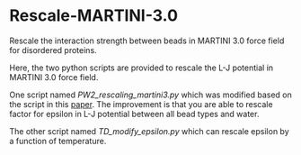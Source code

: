 # Rescale-MARTINI-3.0

Rescale the interaction strength between beads in MARTINI 3.0 force field for disordered proteins.

Here, the two python scripts are provided to rescale the L-J potential in MARTINI 3.0 force field. 

One script named *PW2_rescaling_martini3.py* which was modified based on the script in this [paper](https://doi.org/10.1021/acs.jctc.1c01042). The improvement is that you are able to rescale factor for epsilon in L-J potential between all bead types and water.

The other script named *TD_modify_epsilon.py* which can rescale epsilon by a function of temperature.
